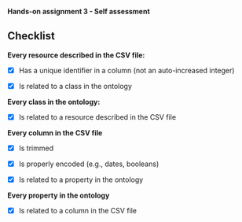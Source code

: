 **Hands-on assignment 3 - Self assessment**

## Checklist

**Every resource described in the CSV file:**

- [x] Has a unique identifier in a column (not an auto-increased integer)

- [x] Is related to a class in the ontology

**Every class in the ontology:**

- [x] Is related to a resource described in the CSV file

**Every column in the CSV file**

- [x] Is trimmed

- [x] Is properly encoded (e.g., dates, booleans)

- [x] Is related to a property in the ontology


**Every property in the ontology**

- [x] Is related to a column in the CSV file
